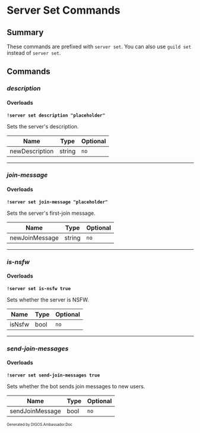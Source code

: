 ﻿Server Set Commands
===================
## Summary
These commands are prefixed with `server set`. You can also use `guild set` instead of `server set`.

## Commands
### *description*
#### Overloads
**`!server set description "placeholder"`**

Sets the server's description.

| Name | Type | Optional |
| --- | --- | --- |
| newDescription | string | `no` |

---

### *join-message*
#### Overloads
**`!server set join-message "placeholder"`**

Sets the server's first-join message.

| Name | Type | Optional |
| --- | --- | --- |
| newJoinMessage | string | `no` |

---

### *is-nsfw*
#### Overloads
**`!server set is-nsfw true`**

Sets whether the server is NSFW.

| Name | Type | Optional |
| --- | --- | --- |
| isNsfw | bool | `no` |

---

### *send-join-messages*
#### Overloads
**`!server set send-join-messages true`**

Sets whether the bot sends join messages to new users.

| Name | Type | Optional |
| --- | --- | --- |
| sendJoinMessage | bool | `no` |

<sub><sup>Generated by DIGOS.Ambassador.Doc</sup></sub>